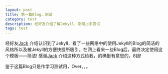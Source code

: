 ```yaml
---
layout: post
title: 第一篇Blog，测试
category: test
description: 经好友介绍了解Jekyll，刚刚上手尝试
tags: test
---
```

经好友[Jack](https://github.com/xuejiancun) 介绍认识到了Jekyll，看了一些网络中的使用Jekyll的Blog的简洁的风格所以及被Jekyll的方便快捷所吸引。在网上看来一些Blog后，最终决定使用这个模板——简洁! 感谢[Jack](https://github.com/xuejiancun) 介绍这种方式给我，的确挺有意思的，8错!

鉴于这篇Blog只是作学习测试用，Over。。。